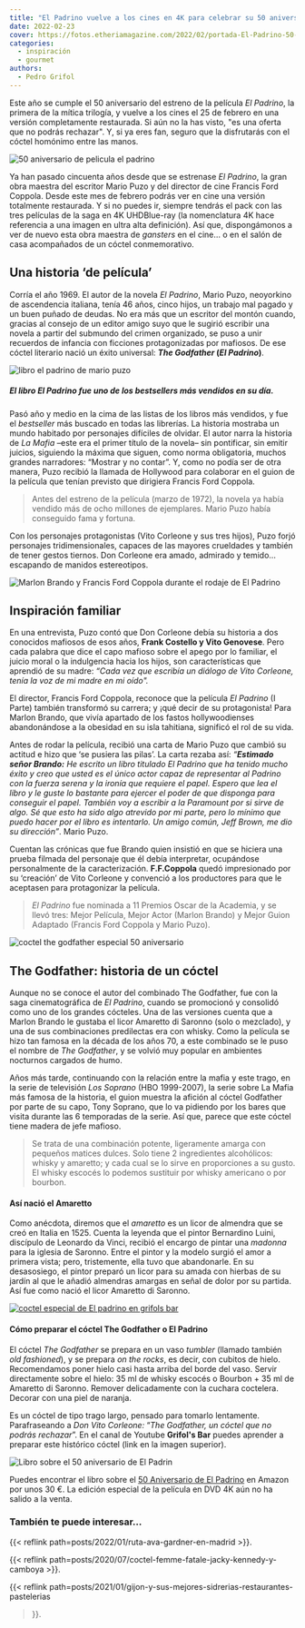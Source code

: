 ```yaml
---
title: "El Padrino vuelve a los cines en 4K para celebrar su 50 aniversario"
date: 2022-02-23
cover: https://fotos.etheriamagazine.com/2022/02/portada-El-Padrino-50-Anos.jpg
categories: 
  - inspiración
  - gourmet
authors: 
  - Pedro Grifol
---
```


Este año se cumple el 50 aniversario del estreno de la película _El Padrino_, la primera de la mítica trilogía, y vuelve a los cines el 25 de febrero en una versión completamente restaurada. Si aún no la has visto, "es una oferta que no podrás rechazar". Y, si ya eres fan, seguro que la disfrutarás con el cóctel homónimo entre las manos.

![50 aniversario de pelicula el padrino](https://fotos.etheriamagazine.com/2022/02/El-Padrino-50-Aniversario.jpg "50 aniversario de El Padrino.")

Ya han pasado cincuenta años desde que se estrenase _El Padrino_, la gran obra maestra 
del escritor Mario Puzo y del director de cine Francis Ford Coppola. Desde este mes de 
febrero podrás ver en cine una versión totalmente restaurada. Y si no puedes ir, siempre 
tendrás el pack con las tres películas de la saga en 4K UHDBlue-ray (la nomenclatura 4K 
hace referencia a una imagen en ultra alta definición). Así que, dispongámonos a ver de 
nuevo esta obra maestra de _gansters_ en el cine… o en el salón de casa acompañados de 
un cóctel conmemorativo. 

## Una historia ‘de película’

Corría el año 1969. El autor de la novela _El Padrino_, Mario Puzo, neoyorkino de 
ascendencia italiana, tenía 46 años, cinco hijos, un trabajo mal pagado y un buen puñado 
de deudas. No era más que un escritor del montón cuando, gracias al consejo de un editor 
amigo suyo que le sugirió escribir una novela a partir del submundo del crimen 
organizado, se puso a unir recuerdos de infancia con ficciones protagonizadas por 
mafiosos. De ese cóctel literario nació un éxito universal: **_The Godfather_ (_El 
Padrino_)**. 

![libro el padrino de mario puzo](https://fotos.etheriamagazine.com/2022/02/libro-el-padrino.jpg)

##### El libro _El Padrino_ fue uno de los bestsellers más vendidos en su día.

Pasó año y medio en la cima de las listas de los libros más vendidos, y fue el 
_bestseller_ más buscado en todas las librerías. La historia mostraba un mundo habitado 
por personajes difíciles de olvidar. El autor narra la historia de _La Mafia_ –este era 
el primer título de la novela– sin pontificar, sin emitir juicios, siguiendo la máxima 
que siguen, como norma obligatoria, muchos grandes narradores: “Mostrar y no contar”. Y, 
como no podía ser de otra manera, Puzo recibió la llamada de Hollywood para colaborar en 
el guion de la película que tenían previsto que dirigiera Francis Ford Coppola. 

> Antes del estreno de la película (marzo de 1972), la novela ya había vendido más de ocho 
> millones de ejemplares. Mario Puzo había conseguido fama y fortuna. 

Con los personajes protagonistas (Vito Corleone y sus tres hijos), Puzo forjó personajes 
tridimensionales, capaces de las mayores crueldades y también de tener gestos tiernos. 
Don Corleone era amado, admirado y temido… escapando de manidos estereotipos. 

![Marlon Brando y Francis Ford Coppola durante el rodaje de El Padrino](https://fotos.etheriamagazine.com/2022/02/Marlon-Brando-y-Francis-Ford-Coppola.jpg "Marlon Brando y Francis Ford Coppola durante el rodaje de El Padrino, en 1971.")

## Inspiración familiar

En una entrevista, Puzo contó que Don Corleone debía su historia a dos conocidos 
mafiosos de esos años, **Frank Costello y Vito Genovese**. Pero cada palabra que dice el 
capo mafioso sobre el apego por lo familiar, el juicio moral o la indulgencia hacia los 
hijos, son características que aprendió de su madre: _“Cada vez que escribía un diálogo 
de Vito Corleone, tenía la voz de mi madre en mi oído"._ 

El director, Francis Ford Coppola, reconoce que la película _El Padrino_ (I Parte) 
también transformó su carrera; y ¡qué decir de su protagonista! Para Marlon Brando, que 
vivía apartado de los fastos hollywoodienses abandonándose a la obesidad en su isla 
tahitiana, significó el rol de su vida. 

Antes de rodar la película, recibió una carta de Mario Puzo que cambió su actitud e hizo 
que ‘se pusiera las pilas’. La carta rezaba así: _“**Estimado señor Brando:** He escrito 
un libro titulado El Padrino que ha tenido mucho éxito y creo que usted es el único 
actor capaz de representar al Padrino con la fuerza serena y la ironía que requiere el 
papel. Espero que lea el libro y le guste lo bastante para ejercer el poder de que 
disponga para conseguir el papel. También voy a escribir a la Paramount por si sirve de 
algo._ _Sé que esto ha sido algo atrevido por mi parte, pero lo mínimo que puedo hacer 
por el libro es intentarlo. Un amigo común, Jeff Brown, me dio su dirección”_. Mario 
Puzo. 

Cuentan las crónicas que fue Brando quien insistió en que se hiciera una prueba filmada 
del personaje que él debía interpretar, ocupándose personalmente de la caracterización. 
**F.F.Coppola** quedó impresionado por su ‘creación’ de Vito Corleone y convenció a los 
productores para que le aceptasen para protagonizar la película. 

> _El Padrino_ fue nominada a 11 Premios Oscar de la Academia, y se llevó tres: Mejor 
> Película, Mejor Actor (Marlon Brando) y Mejor Guion Adaptado (Francis Ford Coppola y 
> Mario Puzo). 

![coctel the godfather especial 50 aniversario](https://fotos.etheriamagazine.com/2022/02/coctel-the-godfather.jpg "Cóctel The Godfather. © Pedro Grifol")

## The Godfather: historia de un cóctel

Aunque no se conoce el autor del combinado The Godfather, fue con la saga 
cinematográfica de _El Padrino_, cuando se promocionó y consolidó como uno de los 
grandes cócteles. Una de las versiones cuenta que a Marlon Brando le gustaba el licor 
Amaretto di Saronno (solo o mezclado), y una de sus combinaciones predilectas era con 
whisky. Como la película se hizo tan famosa en la década de los años 70, a este 
combinado se le puso el nombre de _The Godfather_, y se volvió muy popular en ambientes 
nocturnos cargados de humo. 

Años más tarde, continuando con la relación entre la mafia y este trago, en la serie de 
televisión _Los Soprano_ (HBO 1999-2007), la serie sobre La Mafia más famosa de la 
historia, el guion muestra la afición al cóctel Godfather por parte de su capo, Tony 
Soprano, que lo va pidiendo por los bares que visita durante las 6 temporadas de la 
serie. Así que, parece que este cóctel tiene madera de jefe mafioso. 

> Se trata de una combinación potente, ligeramente amarga con pequeños matices dulces. 
> Solo tiene 2 ingredientes alcohólicos: whisky y amaretto; y cada cual se lo sirve en 
> proporciones a su gusto. El whisky escocés lo podemos sustituir por whisky americano o 
> por bourbon. 

#### Así nació el Amaretto

Como anécdota, diremos que el _amaretto_ es un licor de almendra que se creó en Italia 
en 1525. Cuenta la leyenda que el pintor Bernardino Luini, discípulo de Leonardo da 
Vinci, recibió el encargo de pintar una _madonna_ para la iglesia de Saronno. Entre el 
pintor y la modelo surgió el amor a primera vista; pero, tristemente, ella tuvo que 
abandonarle. En su desasosiego, el pintor preparó un licor para su amada con hierbas de 
su jardín al que le añadió almendras amargas en señal de dolor por su partida. Así fue 
como nació el licor Amaretto di Saronno. 

[![coctel especial de El padrino en grifols bar](https://fotos.etheriamagazine.com/2022/02/coctel-grifols-bar.jpg "Haz click en la imagen para aprender a hacer el cóctel The Godfather.")](https://www.youtube.com/watch?v=GHFAwl36A4o)

#### Cómo preparar el cóctel The Godfather o El Padrino

El cóctel _The Godfather_ se prepara en un vaso _tumbler_ (llamado también _old 
fashioned_), y se prepara _on the rocks_, es decir, con cubitos de hielo. Recomendamos 
poner hielo casi hasta arriba del borde del vaso. Servir directamente sobre el hielo: 35 
ml de whisky escocés o Bourbon + 35 ml de Amaretto di Saronno. Remover delicadamente con 
la cuchara coctelera. Decorar con una piel de naranja. 

Es un cóctel de tipo trago largo, pensado para tomarlo lentamente. Parafraseando a _Don 
Vito Corleone:_ “_The Godfather, un cóctel que no podrás rechazar_”. En el canal de 
Youtube **Grifol's Bar** puedes aprender a preparar este histórico cóctel (link en la 
imagen superior). 

![Libro sobre el 50 aniversario de El Padrin](https://fotos.etheriamagazine.com/2022/02/el-padrino-libro.jpg)

Puedes encontrar el libro sobre el [50 Aniversario de El 
Padrino](https://amzn.to/3saxRKN) en Amazon por unos 30 €. La edición especial de la 
película en DVD 4K aún no ha salido a la venta. 

### También te puede interesar...

{{< reflink path=posts/2022/01/ruta-ava-gardner-en-madrid >}}. 

{{< reflink path=posts/2020/07/coctel-femme-fatale-jacky-kennedy-y-camboya >}}. 

{{< reflink path=posts/2021/01/gijon-y-sus-mejores-sidrerias-restaurantes-pastelerias 
>}}.

